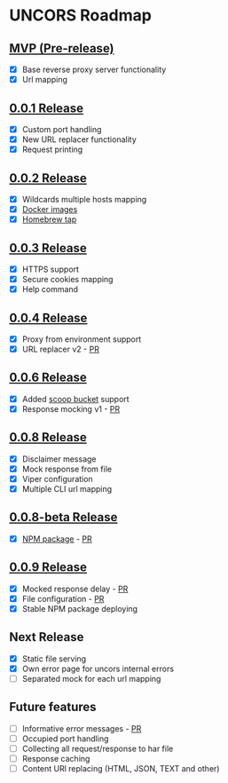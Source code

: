 # UNCORS Roadmap

## [MVP (Pre-release)](https://github.com/evg4b/uncors/releases/tag/v0.0.0)

- [X] Base reverse proxy server functionality
- [X] Url mapping

## [0.0.1 Release](https://github.com/evg4b/uncors/releases/tag/v0.0.1)

- [X] Custom port handling
- [X] New URL replacer functionality
- [X] Request printing

## [0.0.2 Release](https://github.com/evg4b/uncors/releases/tag/v0.0.2)

- [X] Wildcards multiple hosts mapping
- [X] [Docker images](https://hub.docker.com/r/evg4b/uncors)
- [X] [Homebrew tap](https://github.com/evg4b/homebrew-tap)

## [0.0.3 Release](https://github.com/evg4b/uncors/releases/tag/v0.0.3)

- [X] HTTPS support
- [X] Secure cookies mapping
- [X] Help command

## [0.0.4 Release](https://github.com/evg4b/uncors/releases/tag/v0.0.4)

- [X] Proxy from environment support
- [X] URL replacer v2 - [PR](https://github.com/evg4b/uncors/pull/2)

## [0.0.6 Release](https://github.com/evg4b/uncors/releases/tag/v0.0.6)

- [X] Added [scoop bucket](https://github.com/evg4b/scoop-bucket) support
- [X] Response mocking v1 - [PR](https://github.com/evg4b/uncors/pull/3)

## [0.0.8 Release](https://github.com/evg4b/uncors/releases/tag/v0.0.8)

- [X] Disclaimer message
- [X] Mock response from file
- [X] Viper configuration
- [X] Multiple CLI url mapping

## [0.0.8-beta Release](https://github.com/evg4b/uncors/releases/tag/v0.0.8-beta)

- [X] [NPM package](https://www.npmjs.com/package/uncors) - [PR](https://github.com/evg4b/uncors/pull/8)

## [0.0.9 Release](https://github.com/evg4b/uncors/releases/tag/v0.0.9)

- [X] Mocked response delay - [PR](https://github.com/evg4b/uncors/pull/11)
- [X] File configuration - [PR](https://github.com/evg4b/uncors/pull/9)
- [X] Stable NPM package deploying

## Next Release

- [X] Static file serving
- [X] Own error page for uncors internal errors
- [ ] Separated mock for each url mapping

## Future features

- [ ] Informative error messages - [PR](https://github.com/evg4b/uncors/pull/10)
- [ ] Occupied port handling
- [ ] Collecting all request/response to har file
- [ ] Response caching
- [ ] Content URl replacing (HTML, JSON, TEXT and other)
